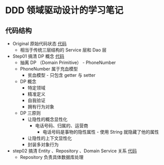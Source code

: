 # DDD 领域驱动设计的学习笔记

## 代码结构

- Original 原始代码状态 [代码](./src/original/)
  - 相当于传统三层结构的 Service 层和 Dao 层
- Step01 搞清 DP 概念 [代码](./src/step01/)
  - 抽离 DP （Domain Primitive） - PhoneNumber
  - PhoneNumber 属于充血模型
    - 贫血模型 - 只包含 getter 与 setter
  - DP 概念
    - 特定领域
    - 精准定义
    - 自我验证
    - 拥有行为对象
  - DP 三原则
    - 让隐性的概念显性化
      - 电话号码、归属的、运营商
        - 电话号码是事物的隐性属性 - 使用 String 就隐藏了他的属性
    - 让隐性的上下文显性化
    - 封装多对象行为
- step02 搞清 Entity 、Repository 、Domain Service 关系 [代码](./src/step02/)
  - Repository 负责具体数据库处理
